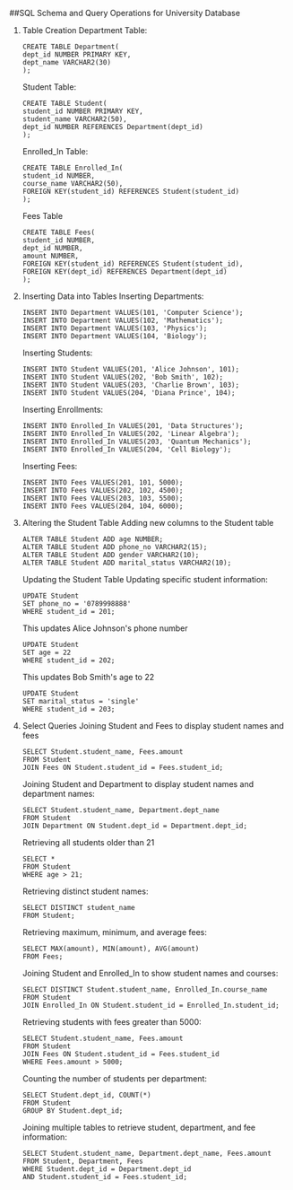 ##SQL Schema and Query Operations for University Database
      
1. Table Creation
    Department Table:
    
       CREATE TABLE Department(
       dept_id NUMBER PRIMARY KEY,
       dept_name VARCHAR2(30)
       );

    Student Table:
   
       CREATE TABLE Student(
       student_id NUMBER PRIMARY KEY,
       student_name VARCHAR2(50),
       dept_id NUMBER REFERENCES Department(dept_id)
       );
   
    Enrolled_In Table:

       CREATE TABLE Enrolled_In(
       student_id NUMBER,
       course_name VARCHAR2(50),
       FOREIGN KEY(student_id) REFERENCES Student(student_id)
       );

    Fees Table

       CREATE TABLE Fees(
       student_id NUMBER,
       dept_id NUMBER,
       amount NUMBER,
       FOREIGN KEY(student_id) REFERENCES Student(student_id),
       FOREIGN KEY(dept_id) REFERENCES Department(dept_id)
       );

2. Inserting Data into Tables
    Inserting Departments:

       INSERT INTO Department VALUES(101, 'Computer Science');
       INSERT INTO Department VALUES(102, 'Mathematics');
       INSERT INTO Department VALUES(103, 'Physics');
       INSERT INTO Department VALUES(104, 'Biology');

    Inserting Students:

       INSERT INTO Student VALUES(201, 'Alice Johnson', 101);
       INSERT INTO Student VALUES(202, 'Bob Smith', 102);
       INSERT INTO Student VALUES(203, 'Charlie Brown', 103);
       INSERT INTO Student VALUES(204, 'Diana Prince', 104);

    Inserting Enrollments:

       INSERT INTO Enrolled_In VALUES(201, 'Data Structures');
       INSERT INTO Enrolled_In VALUES(202, 'Linear Algebra');
       INSERT INTO Enrolled_In VALUES(203, 'Quantum Mechanics');
       INSERT INTO Enrolled_In VALUES(204, 'Cell Biology');

    Inserting Fees:
   
       INSERT INTO Fees VALUES(201, 101, 5000);
       INSERT INTO Fees VALUES(202, 102, 4500);
       INSERT INTO Fees VALUES(203, 103, 5500);
       INSERT INTO Fees VALUES(204, 104, 6000);
    
3. Altering the Student Table
    Adding new columns to the Student table

       ALTER TABLE Student ADD age NUMBER;
       ALTER TABLE Student ADD phone_no VARCHAR2(15);
       ALTER TABLE Student ADD gender VARCHAR2(10);
       ALTER TABLE Student ADD marital_status VARCHAR2(10);

    Updating the Student Table
    Updating specific student information:

       UPDATE Student
       SET phone_no = '0789998888'
       WHERE student_id = 201;

    This updates Alice Johnson's phone number

       UPDATE Student
       SET age = 22
       WHERE student_id = 202;

    This updates Bob Smith's age to 22

       UPDATE Student
       SET marital_status = 'single'
       WHERE student_id = 203;

5. Select Queries
    Joining Student and Fees to display student names and fees

       SELECT Student.student_name, Fees.amount
       FROM Student
       JOIN Fees ON Student.student_id = Fees.student_id;

    Joining Student and Department to display student names and department names:

       SELECT Student.student_name, Department.dept_name
       FROM Student
       JOIN Department ON Student.dept_id = Department.dept_id;

    Retrieving all students older than 21

       SELECT *
       FROM Student
       WHERE age > 21;

    Retrieving distinct student names:

       SELECT DISTINCT student_name
       FROM Student;
    
    Retrieving maximum, minimum, and average fees:

       SELECT MAX(amount), MIN(amount), AVG(amount)
       FROM Fees;

    Joining Student and Enrolled_In to show student names and courses:

       SELECT DISTINCT Student.student_name, Enrolled_In.course_name
       FROM Student
       JOIN Enrolled_In ON Student.student_id = Enrolled_In.student_id;

    Retrieving students with fees greater than 5000:

       SELECT Student.student_name, Fees.amount
       FROM Student
       JOIN Fees ON Student.student_id = Fees.student_id
       WHERE Fees.amount > 5000;

    Counting the number of students per department:

       SELECT Student.dept_id, COUNT(*)
       FROM Student
       GROUP BY Student.dept_id;

     Joining multiple tables to retrieve student, department, and fee information:

       SELECT Student.student_name, Department.dept_name, Fees.amount
       FROM Student, Department, Fees
       WHERE Student.dept_id = Department.dept_id
       AND Student.student_id = Fees.student_id;

    
